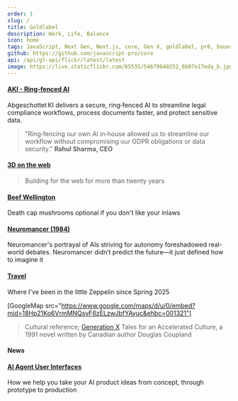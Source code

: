 ```yaml
---
order: 1
slug: /
title: Goldlabel
description: Work, Life, Balance
icon: home
tags: JavaScript, Next Gen, Next.js, core, Gen X, goldlabel, pr0, bouncer, AI Prompt Engineering, ChatGPT, OpenAI, Singularity, Frontend, Vanilla JS, TypeScript, React, Angular, Vue, Material UI, MUI, Flash, Server Side JavaScript, Node, Gatsby, NextJS, Headless CMS
github: https://github.com/javascript-pro/core
api: /api/gl-api/flickr/latest/latest
image: https://live.staticflickr.com/65535/54679640252_6b97e17eda_b.jpg
---
```

#### [AKI - Ring‑fenced AI](/work/expertise/ai/abgeschottet-ki)

Abgeschottet KI delivers a secure, ring‑fenced AI to streamline legal compliance workflows, process documents faster, and protect sensitive data.

> "Ring‑fencing our own AI in‑house allowed us to streamline our workflow without compromising our GDPR obligations or data security." **Rahul Sharma, CEO**

#### [3D on the web](/work/expertise/web3d)

> Building for the web for more than twenty years

#### [Beef Wellington](/balance/writing/wei-zangs-food/beef-wellie)

Death cap mushrooms optional if you don't like your inlaws

#### [Neuromancer (1984)](/balance/writers/william-gibson)

Neuromancer's portrayal of AIs striving for autonomy foreshadowed real-world debates. Neuromancer didn’t predict the future—it just defined how to imagine it

#### [Travel](/life/travel)

Where I've been in the little Zeppelin since Spring 2025

[GoogleMap src="https://www.google.com/maps/d/u/0/embed?mid=18Hp21Ko6VrmMNQsvF6zELzwJbfYAyuc&ehbc=001321"]

> Cultural reference; [Generation X](/balance/writers/generation-x) Tales for an Accelerated Culture, a 1991 novel written by Canadian author Douglas Coupland

#### News

#### [AI Agent User Interfaces](/work/expertise/ai/agents)

How we help you take your AI product ideas from concept, through prototype to production
